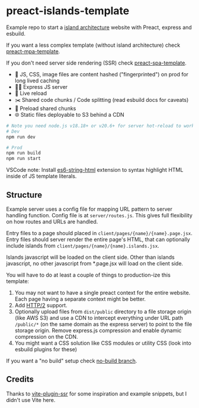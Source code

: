 # preact-islands-template

Example repo to start a [island architecture](https://jasonformat.com/islands-architecture/) website with Preact, express and esbuild.

If you want a less complex template (without island architecture) check [preact-mpa-template](https://github.com/Munawwar/preact-mpa-template).

If you don't need server side rendering (SSR) check [preact-spa-template](https://github.com/Munawwar/preact-spa-template).

- <span aria-hidden>🐢</span> JS, CSS, image files are content hashed ("fingerprinted") on prod for long lived caching
- <span aria-hidden>🤵‍♂️</span> Express JS server
- <span aria-hidden>🔄</span> Live reload
- <span aria-hidden>✂️</span> Shared code chunks / Code splitting (read esbuild docs for caveats)
- <span aria-hidden>🚀</span> Preload shared chunks
- <span aria-hidden>🌐</span> Static files deployable to S3 behind a CDN

```sh
# Note you need node.js v18.18+ or v20.6+ for server hot-reload to work
# Dev
npm run dev

# Prod
npm run build
npm run start
```

VSCode note: Install [es6-string-html](https://marketplace.visualstudio.com/items?itemName=Tobermory.es6-string-html) extension to syntax highlight HTML inside of JS template literals.

## Structure

Example server uses a config file for mapping URL pattern to server handling function. Config file is at `server/routes.js`. This gives full flexibility on how routes and URLs are handled.

Entry files to a page should placed in `client/pages/{name}/{name}.page.jsx`. Entry files should server render the entire page's HTML, that can optionally include islands from `client/pages/{name}/{name}.islands.jsx`.

Islands javascript will be loaded on the client side. Other than islands javascript, no other javascript from *.page.jsx will load on the client side.


You will have to do at least a couple of things to production-ize this template:
1. You may not want to have a single preact context for the entire website. Each page having a separate context might be better.
2. Add [HTTP/2](https://www.npmjs.com/package/http2-express-bridge) support.
3. Optionally upload files from `dist/public` directory to a file storage origin (like AWS S3) and use a CDN to intercept everything under URL path `/public/*` (on the same domain as the express server) to point to the file storage origin. Remove express.js compression and enable dynamic compression on the CDN.
4. You might want a CSS solution like CSS modules or utility CSS (look into esbuild plugins for these)

If you want a "no build" setup check [no-build branch](https://github.com/Munawwar/preact-islands-template/tree/no-build).

## Credits

Thanks to [vite-plugin-ssr](https://vite-plugin-ssr.com/) for some inspiration and example snippets, but I didn't use Vite here.